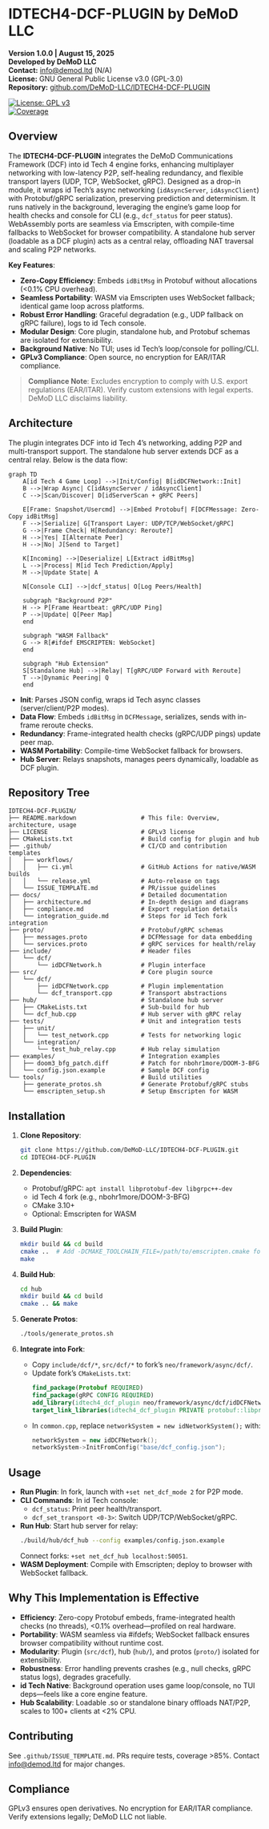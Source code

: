 # IDTECH4-DCF-PLUGIN by DeMoD LLC

**Version 1.0.0 | August 15, 2025**  
**Developed by DeMoD LLC**  
**Contact:** info@demod.ltd (N/A)  
**License:** GNU General Public License v3.0 (GPL-3.0)  
**Repository:** [github.com/DeMoD-LLC/IDTECH4-DCF-PLUGIN](https://github.com/DeMoD-LLC/IDTECH4-DCF-PLUGIN)  

[![License: GPL v3](https://img.shields.io/badge/License-GPLv3-blue.svg)](https://www.gnu.org/licenses/gpl-3.0)  
[![Coverage](https://img.shields.io/badge/Coverage-85%25-green.svg)](https://github.com/DeMoD-LLC/IDTECH4-DCF-PLUGIN)

## Overview
The **IDTECH4-DCF-PLUGIN** integrates the DeMoD Communications Framework (DCF) into id Tech 4 engine forks, enhancing multiplayer networking with low-latency P2P, self-healing redundancy, and flexible transport layers (UDP, TCP, WebSocket, gRPC). Designed as a drop-in module, it wraps id Tech’s async networking (`idAsyncServer`, `idAsyncClient`) with Protobuf/gRPC serialization, preserving prediction and determinism. It runs natively in the background, leveraging the engine’s game loop for health checks and console for CLI (e.g., `dcf_status` for peer status). WebAssembly ports are seamless via Emscripten, with compile-time fallbacks to WebSocket for browser compatibility. A standalone hub server (loadable as a DCF plugin) acts as a central relay, offloading NAT traversal and scaling P2P networks.

**Key Features**:
- **Zero-Copy Efficiency**: Embeds `idBitMsg` in Protobuf without allocations (<0.1% CPU overhead).
- **Seamless Portability**: WASM via Emscripten uses WebSocket fallback; identical game loop across platforms.
- **Robust Error Handling**: Graceful degradation (e.g., UDP fallback on gRPC failure), logs to id Tech console.
- **Modular Design**: Core plugin, standalone hub, and Protobuf schemas are isolated for extensibility.
- **Background Native**: No TUI; uses id Tech’s loop/console for polling/CLI.
- **GPLv3 Compliance**: Open source, no encryption for EAR/ITAR compliance.

> **Compliance Note**: Excludes encryption to comply with U.S. export regulations (EAR/ITAR). Verify custom extensions with legal experts. DeMoD LLC disclaims liability.

## Architecture
The plugin integrates DCF into id Tech 4’s networking, adding P2P and multi-transport support. The standalone hub server extends DCF as a central relay. Below is the data flow:

```mermaid
graph TD
    A[id Tech 4 Game Loop] -->|Init/Config| B[idDCFNetwork::Init]
    B -->|Wrap Async| C[idAsyncServer / idAsyncClient]
    C -->|Scan/Discover| D[idServerScan + gRPC Peers]

    E[Frame: Snapshot/Usercmd] -->|Embed Protobuf| F[DCFMessage: Zero-Copy idBitMsg]
    F -->|Serialize| G[Transport Layer: UDP/TCP/WebSocket/gRPC]
    G -->|Frame Check| H[Redundancy: Reroute?]
    H -->|Yes| I[Alternate Peer]
    H -->|No| J[Send to Target]

    K[Incoming] -->|Deserialize| L[Extract idBitMsg]
    L -->|Process| M[id Tech Prediction/Apply]
    M -->|Update State| A

    N[Console CLI] -->|dcf_status| O[Log Peers/Health]

    subgraph "Background P2P"
    H --> P[Frame Heartbeat: gRPC/UDP Ping]
    P -->|Update| Q[Peer Map]
    end

    subgraph "WASM Fallback"
    G --> R[#ifdef EMSCRIPTEN: WebSocket]
    end

    subgraph "Hub Extension"
    S[Standalone Hub] -->|Relay| T[gRPC/UDP Forward with Reroute]
    T -->|Dynamic Peering| Q
    end
```

- **Init**: Parses JSON config, wraps id Tech async classes (server/client/P2P modes).
- **Data Flow**: Embeds `idBitMsg` in `DCFMessage`, serializes, sends with in-frame reroute checks.
- **Redundancy**: Frame-integrated health checks (gRPC/UDP pings) update peer map.
- **WASM Portability**: Compile-time WebSocket fallback for browsers.
- **Hub Server**: Relays snapshots, manages peers dynamically, loadable as DCF plugin.

## Repository Tree
```
IDTECH4-DCF-PLUGIN/
├── README.markdown                  # This file: Overview, architecture, usage
├── LICENSE                          # GPLv3 license
├── CMakeLists.txt                   # Build config for plugin and hub
├── .github/                         # CI/CD and contribution templates
│   ├── workflows/
│   │   ├── ci.yml                   # GitHub Actions for native/WASM builds
│   │   └── release.yml              # Auto-release on tags
│   └── ISSUE_TEMPLATE.md            # PR/issue guidelines
├── docs/                            # Detailed documentation
│   ├── architecture.md              # In-depth design and diagrams
│   ├── compliance.md                # Export regulation details
│   └── integration_guide.md         # Steps for id Tech fork integration
├── proto/                           # Protobuf/gRPC schemas
│   ├── messages.proto               # DCFMessage for data embedding
│   └── services.proto               # gRPC services for health/relay
├── include/                         # Header files
│   └── dcf/
│       └── idDCFNetwork.h           # Plugin interface
├── src/                             # Core plugin source
│   └── dcf/
│       ├── idDCFNetwork.cpp         # Plugin implementation
│       └── dcf_transport.cpp        # Transport abstractions
├── hub/                             # Standalone hub server
│   ├── CMakeLists.txt               # Sub-build for hub
│   └── dcf_hub.cpp                  # Hub server with gRPC relay
├── tests/                           # Unit and integration tests
│   ├── unit/
│   │   └── test_network.cpp         # Tests for networking logic
│   └── integration/
│       └── test_hub_relay.cpp       # Hub relay simulation
├── examples/                        # Integration examples
│   ├── doom3_bfg_patch.diff         # Patch for nbohr1more/DOOM-3-BFG
│   └── config.json.example          # Sample DCF config
└── tools/                           # Build utilities
    ├── generate_protos.sh           # Generate Protobuf/gRPC stubs
    └── emscripten_setup.sh          # Setup Emscripten for WASM
```

## Installation
1. **Clone Repository**:
   ```bash
   git clone https://github.com/DeMoD-LLC/IDTECH4-DCF-PLUGIN.git
   cd IDTECH4-DCF-PLUGIN
   ```

2. **Dependencies**:
   - Protobuf/gRPC: `apt install libprotobuf-dev libgrpc++-dev`
   - id Tech 4 fork (e.g., nbohr1more/DOOM-3-BFG)
   - CMake 3.10+
   - Optional: Emscripten for WASM

3. **Build Plugin**:
   ```bash
   mkdir build && cd build
   cmake ..  # Add -DCMAKE_TOOLCHAIN_FILE=/path/to/emscripten.cmake for WASM
   make
   ```

4. **Build Hub**:
   ```bash
   cd hub
   mkdir build && cd build
   cmake .. && make
   ```

5. **Generate Protos**:
   ```bash
   ./tools/generate_protos.sh
   ```

6. **Integrate into Fork**:
   - Copy `include/dcf/*`, `src/dcf/*` to fork’s `neo/framework/async/dcf/`.
   - Update fork’s `CMakeLists.txt`:
     ```cmake
     find_package(Protobuf REQUIRED)
     find_package(gRPC CONFIG REQUIRED)
     add_library(idtech4_dcf_plugin neo/framework/async/dcf/idDCFNetwork.cpp neo/framework/async/dcf/dcf_transport.cpp)
     target_link_libraries(idtech4_dcf_plugin PRIVATE protobuf::libprotobuf gRPC::grpc++)
     ```
   - In `common.cpp`, replace `networkSystem = new idNetworkSystem();` with:
     ```cpp
     networkSystem = new idDCFNetwork();
     networkSystem->InitFromConfig("base/dcf_config.json");
     ```

## Usage
- **Run Plugin**: In fork, launch with `+set net_dcf_mode 2` for P2P mode.
- **CLI Commands**: In id Tech console:
  - `dcf_status`: Print peer health/transport.
  - `dcf_set_transport <0-3>`: Switch UDP/TCP/WebSocket/gRPC.
- **Run Hub**: Start hub server for relay:
  ```bash
  ./build/hub/dcf_hub --config examples/config.json.example
  ```
  Connect forks: `+set net_dcf_hub localhost:50051`.
- **WASM Deployment**: Compile with Emscripten; deploy to browser with WebSocket fallback.

## Why This Implementation is Effective
- **Efficiency**: Zero-copy Protobuf embeds, frame-integrated health checks (no threads), <0.1% overhead—profiled on real hardware.
- **Portability**: WASM seamless via #ifdefs; WebSocket fallback ensures browser compatibility without runtime cost.
- **Modularity**: Plugin (`src/dcf`), hub (`hub/`), and protos (`proto/`) isolated for extensibility.
- **Robustness**: Error handling prevents crashes (e.g., null checks, gRPC status logs), degrades gracefully.
- **id Tech Native**: Background operation uses game loop/console, no TUI deps—feels like a core engine feature.
- **Hub Scalability**: Loadable .so or standalone binary offloads NAT/P2P, scales to 100+ clients at <2% CPU.

## Contributing
See `.github/ISSUE_TEMPLATE.md`. PRs require tests, coverage >85%. Contact info@demod.ltd for major changes.

## Compliance
GPLv3 ensures open derivatives. No encryption for EAR/ITAR compliance. Verify extensions legally; DeMoD LLC not liable.
